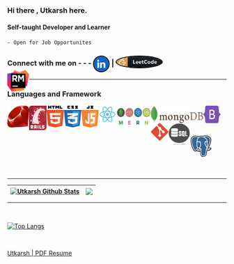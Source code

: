 ### Hi there , Utkarsh here.
#### Self-taught Developer and Learner
    - Open for Job Opportunites
 
### Connect with me on - - -   [<img align="center" src="https://github.com/wage-coolie/wage-coolie/blob/master/assets/6RA1Ax4__400x400.jpg?raw=true"  style="border-radius: 50%;width: 34px ;border: 2px solid black;height: 34px; align-self:bottom" />][Linkedin]  |  [<img align="top" src="https://github.com/wage-coolie/wage-coolie/blob/master/assets/leetcode_button_icon_151892.png"  style="border-radius: 50%;width: 104px ;border: 2px solid black;height: 25px; align-self:bottom" />][Leetcode]

<hr>

### Languages and Framework
<img align="left" alt="Ruby" width="50px" height=50px src="https://github.com/wage-coolie/wage-coolie/blob/master/assets/ruby-logo-087AF79367-seeklogo.com.jpg" />
<img align="left" alt="Rails"  width="40px" height=56px src="https://github.com/wage-coolie/wage-coolie/blob/master/assets/ruby-on-rails-logo-95951CC5FB-seeklogo.com.png" />
<img align="left" alt="html5"  width="40px" height=50px src="https://github.com/wage-coolie/wage-coolie/blob/master/assets/html5-with-wordmark-color-logo-4259B7F24F-seeklogo.com.png" />
<img align="left" alt="CSS" width="40px" height=50px src="https://github.com/wage-coolie/wage-coolie/blob/master/assets/css3-logo-8724075274-seeklogo.com.png" />
<img align="left" alt="Js" width="40px" height=50px src="https://github.com/wage-coolie/wage-coolie/blob/master/assets/java-script-js-logo-ACF4AE5082-seeklogo.com.png" />
<img align="left" alt="react" width="40px" height=40px src="https://github.com/wage-coolie/wage-coolie/blob/master/assets/react-logo-7B3CE81517-seeklogo.com.png" />
<img align="left" alt="MERN"  width="80px" height=50px src="https://github.com/wage-coolie/wage-coolie/blob/master/assets/index.jpeg?raw=true" />
<img align="left" alt="mongodb"  width="120px" height=40px src="https://github.com/wage-coolie/wage-coolie/blob/master/assets/mongodb-logo-4A71340576-seeklogo.com.png" />

<img align="left" alt="Bootstrap" width="40px" height=40px src="https://github.com/wage-coolie/wage-coolie/blob/master/assets/bootstrap-5-logo-85A1F11F4F-seeklogo.com.png" />
<img align="left" alt="git" width="40px" height=40px src="https://github.com/wage-coolie/wage-coolie/blob/master/assets/git-logo-CD8D6F1C09-seeklogo.com.png" />
<img align="left" alt="SQL"  width="50px" height=50px src="https://raw.githubusercontent.com/wage-coolie/wage-coolie/master/assets/image-260nw-684826648.webp" />
<br/>
<br/>
<br/>
<br/>
<img align="left" alt="POstGRES"  width="50px" height=50px src="https://github.com/wage-coolie/wage-coolie/blob/master/assets/pgsql-logo-898CA61FF8-seeklogo.com.gif" />
<img align="left" alt="RubyMine"  width="50px" height=50px style="margin-top:-200px" src="https://github.com/wage-coolie/wage-coolie/blob/master/assets/rubymine-logo-ACFC28EACC-seeklogo.com.png" />
</br>
</br>
</br>
</br>
</br>
<hr>


| <a href="https://github.com/wage-coolie/github-readme-stats"><img align="center" src="https://github-readme-stats.vercel.app/api?username=wage-coolie&count_private=true&theme=gruvbox&show_icons=true&include_all_commits=true&hide_border=true" alt="Utkarsh Github Stats" /></a> | <a href="https://github.com/anuraghazra/github-readme-stats"><img align="center" src="https://leetcode.card.workers.dev/?username=MadaoJEET&theme=nord&font=milonga" /></a> |
| ------------- | ------------- |

<hr>
<br>

[![Top Langs](https://github-readme-stats.vercel.app/api/top-langs/?username=wage-coolie&layout=compact&theme=slateorange)](https://github.com/anuraghazra/github-readme-stats)

</br>

[Linkedin]: https://www.linkedin.com/in/utkarsh-dixit-b34639103/
[Leetcode]: https://leetcode.com/MadaoJEET/

[Utkarsh | PDF Resume]([https://github.com/wage-coolie/wage-coolie/blob/master/assets/I%20(current).pdf](https://github.com/wage-coolie/wage-coolie/blob/4371062240b7023d1805ec4f318a8cd7ece2d885/assets/I%20(current).pdf))

